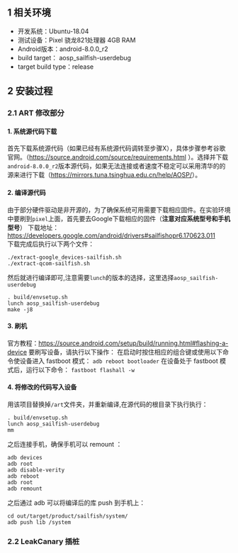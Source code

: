 ## 1 相关环境
* 开发系统：Ubuntu-18.04
* 测试设备：Pixel 骁龙821处理器 4GB RAM
* Android版本：android-8.0.0_r2 
* build target： aosp_sailfish-userdebug
* target build type：release
## 2 安装过程
### 2.1 ART 修改部分 
#### 1. 系统源代码下载  
首先下载系统源代码（如果已经有系统源代码调转至步骤X），具体步骤参考谷歌官网。（<https://source.android.com/source/requirements.html> ）。选择并下载`android-8.0.0_r2`版本源代码，如果无法连接或者速度不稳定可以采用清华的的源来进行下载（<https://mirrors.tuna.tsinghua.edu.cn/help/AOSP/>）。
#### 2. 编译源代码
由于部分硬件驱动是非开源的，为了确保系统可用需要下载相应固件。在实验环境中要刷到`pixel`上面，首先要去Google下载相应的固件（**注意对应系统型号和手机型号**）
下载地址：<https://developers.google.com/android/drivers#sailfishopr6.170623.011>  
下载完成后执行以下两个文件：
```
./extract-google_devices-sailfish.sh
./extract-qcom-sailfish.sh
```
然后就进行编译即可,注意需要`lunch`的版本的选择，这里选择`aosp_sailfish-userdebug`
```
. build/envsetup.sh
lunch aosp_sailfish-userdebug
make -j8
```
#### 3. 刷机
官方教程：<https://source.android.com/setup/build/running.html#flashing-a-device>
要刷写设备，请执行以下操作：
在启动时按住相应的组合键或使用以下命令使设备进入 fastboot 模式：
`adb reboot bootloader`
在设备处于 fastboot 模式后，运行以下命令：
`fastboot flashall -w`
#### 4. 将修改的代码写入设备
用该项目替换掉`/art`文件夹，并重新编译,在源代码的根目录下执行执行：
```
. build/envsetup.sh
lunch aosp_sailfish-userdebug
mm
```
之后连接手机，确保手机可以 remount ：
```
adb devices
adb root
adb disable-verity
adb reboot
adb root 
adb remount
```
之后通过 adb 可以将编译后的库 push 到手机上：
```
cd out/target/product/sailfish/system/
adb push lib /system
```
### 2.2 LeakCanary 插桩
